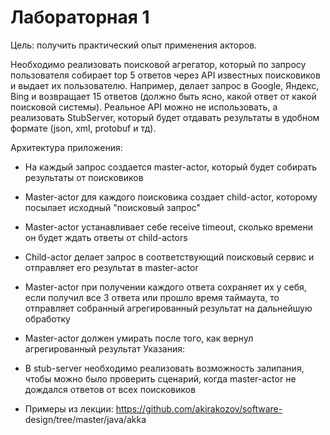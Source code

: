 # Лабораторная 1

Цель: получить практический опыт применения акторов.

Необходимо реализовать поисковой агрегатор, который по запросу пользователя собирает
top 5 ответов через API известных поисковиков и выдает их пользователю. Например, делает
запрос в Google, Яндекс, Bing и возвращает 15 ответов (должно быть ясно, какой ответ от какой
поисковой системы). Реальное API можно не использовать, а реализовать StubServer, который
будет отдавать результаты в удобном формате (json, xml, protobuf и тд).

Архитектура приложения:

- На каждый запрос создается master-actor, который будет собирать результаты от
поисковиков

- Master-actor для каждого поисковика создает child-actor, которому посылает исходный
"поисковый запрос"

- Master-actor устанавливает себе receive timeout, сколько времени он будет ждать
ответы от child-actors

- Child-actor делает запрос в соответствующий поисковый сервис и отправляет его
результат в master-actor

- Master-actor при получении каждого ответа сохраняет их у себя, если получил все 3
ответа или прошло время таймаута, то отправляет собранный агрегированный
результат на дальнейшую обработку

- Master-actor должен умирать после того, как вернул агрегированный результат
Указания:

- В stub-server необходимо реализовать возможность залипания, чтобы можно было
проверить сценарий, когда master-actor не дождался ответов от всех поисковиков

- Примеры из лекции: https://github.com/akirakozov/software-
design/tree/master/java/akka